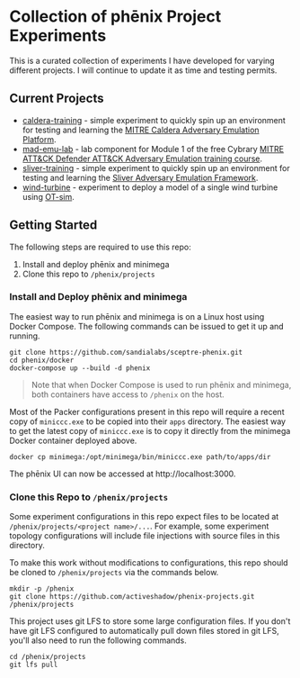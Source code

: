 # Collection of phēnix Project Experiments

This is a curated collection of experiments I have developed for varying
different projects. I will continue to update it as time and testing permits.

## Current Projects

* [caldera-training](caldera-training) - simple experiment to quickly spin up an
  environment for testing and learning the [MITRE Caldera Adversary Emulation
  Platform](https://caldera.mitre.org).
* [mad-emu-lab](mad-emu-lab) - lab component for Module 1 of the free Cybrary
  [MITRE ATT&CK Defender ATT&CK Adversary Emulation training
  course](https://app.cybrary.it/browse/course/mitre-attack-adversary-emulation-fundamentals).
* [sliver-training](sliver-training) - simple experiment to quickly spin up an
  environment for testing and learning the [Sliver Adversary Emulation
  Framework](https://github.com/BishopFox/sliver).
* [wind-turbine](wind-turbine) - experiment to deploy a model of a single wind
  turbine using [OT-sim](https://github.com/patsec/ot-sim).

## Getting Started

The following steps are required to use this repo:

1. Install and deploy phēnix and minimega
1. Clone this repo to `/phenix/projects`

### Install and Deploy phēnix and minimega

The easiest way to run phēnix and minimega is on a Linux host using Docker
Compose. The following commands can be issued to get it up and running.

```
git clone https://github.com/sandialabs/sceptre-phenix.git
cd phenix/docker
docker-compose up --build -d phenix
```

> Note that when Docker Compose is used to run phēnix and minimega, both
> containers have access to `/phenix` on the host.

Most of the Packer configurations present in this repo will require a recent
copy of `miniccc.exe` to be copied into their `apps` directory. The easiest way
to get the latest copy of `miniccc.exe` is to copy it directly from the minimega
Docker container deployed above.

```
docker cp minimega:/opt/minimega/bin/miniccc.exe path/to/apps/dir
```

The phēnix UI can now be accessed at http://localhost:3000.

### Clone this Repo to `/phenix/projects`

Some experiment configurations in this repo expect files to be located at
`/phenix/projects/<project name>/...`. For example, some experiment topology
configurations will include file injections with source files in this directory.

To make this work without modifications to configurations, this repo should be
cloned to `/phenix/projects` via the commands below.

```
mkdir -p /phenix
git clone https://github.com/activeshadow/phenix-projects.git /phenix/projects
```

This project uses git LFS to store some large configuration files. If you don't
have git LFS configured to automatically pull down files stored in git LFS,
you'll also need to run the following commands.

```
cd /phenix/projects
git lfs pull
```

